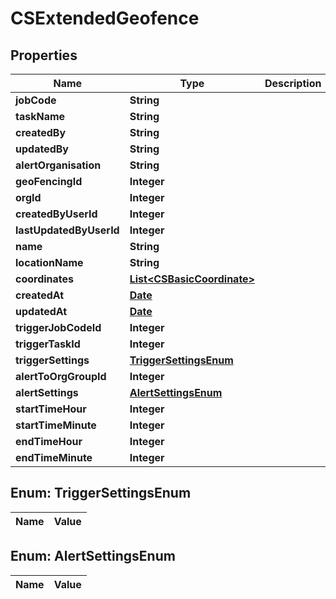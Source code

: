 
# CSExtendedGeofence

## Properties
Name | Type | Description | Notes
------------ | ------------- | ------------- | -------------
**jobCode** | **String** |  |  [optional]
**taskName** | **String** |  |  [optional]
**createdBy** | **String** |  |  [optional]
**updatedBy** | **String** |  |  [optional]
**alertOrganisation** | **String** |  |  [optional]
**geoFencingId** | **Integer** |  |  [optional]
**orgId** | **Integer** |  |  [optional]
**createdByUserId** | **Integer** |  |  [optional]
**lastUpdatedByUserId** | **Integer** |  |  [optional]
**name** | **String** |  |  [optional]
**locationName** | **String** |  |  [optional]
**coordinates** | [**List&lt;CSBasicCoordinate&gt;**](CSBasicCoordinate.md) |  |  [optional]
**createdAt** | [**Date**](Date.md) |  |  [optional]
**updatedAt** | [**Date**](Date.md) |  |  [optional]
**triggerJobCodeId** | **Integer** |  |  [optional]
**triggerTaskId** | **Integer** |  |  [optional]
**triggerSettings** | [**TriggerSettingsEnum**](#TriggerSettingsEnum) |  |  [optional]
**alertToOrgGroupId** | **Integer** |  |  [optional]
**alertSettings** | [**AlertSettingsEnum**](#AlertSettingsEnum) |  |  [optional]
**startTimeHour** | **Integer** |  |  [optional]
**startTimeMinute** | **Integer** |  |  [optional]
**endTimeHour** | **Integer** |  |  [optional]
**endTimeMinute** | **Integer** |  |  [optional]


<a name="TriggerSettingsEnum"></a>
## Enum: TriggerSettingsEnum
Name | Value
---- | -----


<a name="AlertSettingsEnum"></a>
## Enum: AlertSettingsEnum
Name | Value
---- | -----




